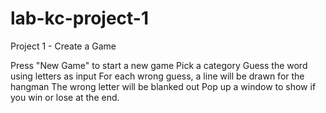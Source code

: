 # lab-kc-project-1

Project 1 - Create a Game

Press "New Game" to start a new game
Pick a category
Guess the word using letters as input
For each wrong guess, a line will be drawn for the hangman
The wrong letter will be blanked out
Pop up a window to show if you win or lose at the end.
